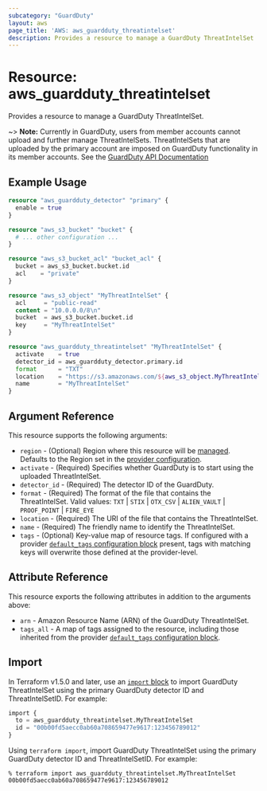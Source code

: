 ```yaml
---
subcategory: "GuardDuty"
layout: aws
page_title: 'AWS: aws_guardduty_threatintelset'
description: Provides a resource to manage a GuardDuty ThreatIntelSet
---
```


# Resource: aws_guardduty_threatintelset

Provides a resource to manage a GuardDuty ThreatIntelSet.

~> **Note:** Currently in GuardDuty, users from member accounts cannot upload and further manage ThreatIntelSets. ThreatIntelSets that are uploaded by the primary account are imposed on GuardDuty functionality in its member accounts. See the [GuardDuty API Documentation](https://docs.aws.amazon.com/guardduty/latest/ug/create-threat-intel-set.html)

## Example Usage

```terraform
resource "aws_guardduty_detector" "primary" {
  enable = true
}

resource "aws_s3_bucket" "bucket" {
  # ... other configuration ...
}

resource "aws_s3_bucket_acl" "bucket_acl" {
  bucket = aws_s3_bucket.bucket.id
  acl    = "private"
}

resource "aws_s3_object" "MyThreatIntelSet" {
  acl     = "public-read"
  content = "10.0.0.0/8\n"
  bucket  = aws_s3_bucket.bucket.id
  key     = "MyThreatIntelSet"
}

resource "aws_guardduty_threatintelset" "MyThreatIntelSet" {
  activate    = true
  detector_id = aws_guardduty_detector.primary.id
  format      = "TXT"
  location    = "https://s3.amazonaws.com/${aws_s3_object.MyThreatIntelSet.bucket}/${aws_s3_object.MyThreatIntelSet.key}"
  name        = "MyThreatIntelSet"
}
```

## Argument Reference

This resource supports the following arguments:

* `region` - (Optional) Region where this resource will be [managed](https://docs.aws.amazon.com/general/latest/gr/rande.html#regional-endpoints). Defaults to the Region set in the [provider configuration](https://registry.terraform.io/providers/hashicorp/aws/latest/docs#aws-configuration-reference).
* `activate` - (Required) Specifies whether GuardDuty is to start using the uploaded ThreatIntelSet.
* `detector_id` - (Required) The detector ID of the GuardDuty.
* `format` - (Required) The format of the file that contains the ThreatIntelSet. Valid values: `TXT` | `STIX` | `OTX_CSV` | `ALIEN_VAULT` | `PROOF_POINT` | `FIRE_EYE`
* `location` - (Required) The URI of the file that contains the ThreatIntelSet.
* `name` - (Required) The friendly name to identify the ThreatIntelSet.
* `tags` - (Optional) Key-value map of resource tags. If configured with a provider [`default_tags` configuration block](https://registry.terraform.io/providers/hashicorp/aws/latest/docs#default_tags-configuration-block) present, tags with matching keys will overwrite those defined at the provider-level.

## Attribute Reference

This resource exports the following attributes in addition to the arguments above:

* `arn` - Amazon Resource Name (ARN) of the GuardDuty ThreatIntelSet.
* `tags_all` - A map of tags assigned to the resource, including those inherited from the provider [`default_tags` configuration block](https://registry.terraform.io/providers/hashicorp/aws/latest/docs#default_tags-configuration-block).

## Import

In Terraform v1.5.0 and later, use an [`import` block](https://developer.hashicorp.com/terraform/language/import) to import GuardDuty ThreatIntelSet using the primary GuardDuty detector ID and ThreatIntelSetID. For example:

```terraform
import {
  to = aws_guardduty_threatintelset.MyThreatIntelSet
  id = "00b00fd5aecc0ab60a708659477e9617:123456789012"
}
```

Using `terraform import`, import GuardDuty ThreatIntelSet using the primary GuardDuty detector ID and ThreatIntelSetID. For example:

```console
% terraform import aws_guardduty_threatintelset.MyThreatIntelSet 00b00fd5aecc0ab60a708659477e9617:123456789012
```
